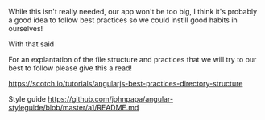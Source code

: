 While this isn't really needed, our app won't be too big, I think it's probably a good idea to follow best practices so we could instill good habits in ourselves!

With that said

For an explantation of the file structure and practices that we will try to our best to follow please give this a read!

https://scotch.io/tutorials/angularjs-best-practices-directory-structure

Style guide
https://github.com/johnpapa/angular-styleguide/blob/master/a1/README.md
